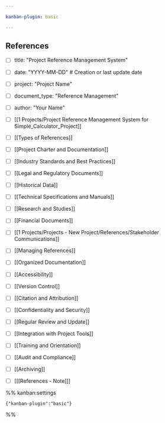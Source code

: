 ```yaml
---

kanban-plugin: basic

---
```


## References

- [ ] title: "Project Reference Management System"
- [ ] date: "YYYY-MM-DD"  # Creation or last update date
- [ ] project: "Project Name"
- [ ] document_type: "Reference Management"
- [ ] author: "Your Name"
- [ ] [[1 Projects/Project Reference Management System for Simple_Calculator_Project]]
- [ ] [[Types of References]]
- [ ] [[Project Charter and Documentation]]
- [ ] [[Industry Standards and Best Practices]]
- [ ] [[Legal and Regulatory Documents]]
- [ ] [[Historical Data]]
- [ ] [[Technical Specifications and Manuals]]
- [ ] [[Research and Studies]]
- [ ] [[Financial Documents]]
- [ ] [[1 Projects/Projects - New Project/References/Stakeholder Communications]]
- [ ] [[Managing References]]
- [ ] [[Organized Documentation]]
- [ ] [[Accessibility]]
- [ ] [[Version Control]]
- [ ] [[Citation and Attribution]]
- [ ] [[Confidentiality and Security]]
- [ ] [[Regular Review and Update]]
- [ ] [[Integration with Project Tools]]
- [ ] [[Training and Orientation]]
- [ ] [[Audit and Compliance]]
- [ ] [[Archiving]]
- [ ] [[[References - Note]]]




%% kanban:settings
```
{"kanban-plugin":"basic"}
```
%%